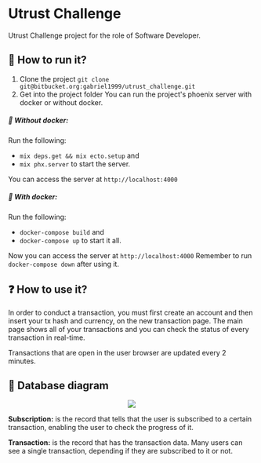 # Utrust Challenge

Utrust Challenge project for the role of Software Developer.

## 🚀 How to run it?

1. Clone the project `git clone git@bitbucket.org:gabriel1999/utrust_challenge.git`
2. Get into the project folder
   You can run the project's phoenix server with docker or without docker.

##### 🤖 Without docker:

Run the following:

- `mix deps.get && mix ecto.setup` and
- `mix phx.server` to start the server.

You can access the server at `http://localhost:4000`

##### 🐳 With docker:

Run the following:

- `docker-compose build` and
- `docker-compose up` to start it all.

Now you can access the server at `http://localhost:4000`
Remember to run `docker-compose down` after using it.

## ❓ How to use it?

In order to conduct a transaction, you must first create an account and then insert your tx hash and currency, on the new transaction page. 
The main page shows all of your transactions and you can check the status of every transaction in real-time.

Transactions that are open in the user browser are updated every 2 minutes.

## 💾 Database diagram

<p align="center">
   <img src="https://i.imgur.com/4iIU7hb.png">
</p>

**Subscription:** is the record that tells that the user is subscribed to a certain transaction, enabling the user to check the progress of it.

**Transaction:** is the record that has the transaction data. Many users can see a single transaction, depending if they are subscribed to it or not.
